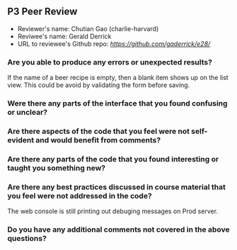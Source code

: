 ## P3 Peer Review

+ Reviewer's name: Chutian Gao (charlie-harvard)
+ Reviwee's name: Gerald Derrick
+ URL to reviewee's Github repo: *<https://github.com/gaderrick/e28/>*

### Are you able to produce any errors or unexpected results?
If the name of a beer recipe is empty, then a blank item shows up on the list view. This could be avoid by validating the form before saving.

### Were there any parts of the interface that you found confusing or unclear?

### Are there aspects of the code that you feel were not self-evident and would benefit from comments?

### Are there any parts of the code that you found interesting or taught you something new?

### Are there any best practices discussed in course material that you feel were not addressed in the code?
The web console is still printing out debuging messages on Prod server.

### Do you have any additional comments not covered in the above questions?